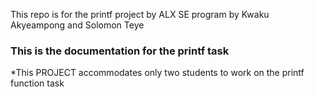 This repo is for the printf project by ALX SE program by Kwaku Akyeampong and Solomon Teye
### This is the documentation for the printf task

*This PROJECT accommodates only two students to work on the printf function task
